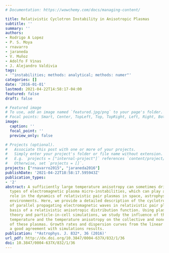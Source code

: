 ```yaml
---
# Documentation: https://wowchemy.com/docs/managing-content/

title: Relativistic Cyclotron Instability in Anisotropic Plasmas
subtitle: ''
summary: ''
authors:
- Rodrigo A Lopez
- P. S. Moya
- rnavarro
- jaraneda
- V. Muñoz
- Adolfo F Vinas
- J. Alejandro Valdivia
tags:
- '"instabilities; methods: analytical; methods: numer"'
categories: []
date: '2016-01-01'
lastmod: 2021-04-22T14:58:17-04:00
featured: false
draft: false

# Featured image
# To use, add an image named `featured.jpg/png` to your page's folder.
# Focal points: Smart, Center, TopLeft, Top, TopRight, Left, Right, BottomLeft, Bottom, BottomRight.
image:
  caption: ''
  focal_point: ''
  preview_only: false

# Projects (optional).
#   Associate this post with one or more of your projects.
#   Simply enter your project's folder or file name without extension.
#   E.g. `projects = ["internal-project"]` references `content/project/deep-learning/index.md`.
#   Otherwise, set `projects = []`.
projects: ["rnavarro2015", "jaraneda2016"]
publishDate: '2021-04-22T18:58:17.595943Z'
publication_types:
- '2'
abstract: A sufficiently large temperature anisotropy can sometimes drive various
  types of electromagnetic plasma micro-instabilities, which can play an important
  role in the dynamics of relativistic pair plasmas in space, astrophysics, and laboratory
  environments. Here, we provide a detailed description of the cyclotron instability
  of parallel propagating electromagnetic waves in relativistic pair plasmas on the
  basis of a relativistic anisotropic distribution function. Using plasma kinetic
  theory and particle-in-cell simulations, we study the influence of the relativistic
  temperature and the temperature anisotropy on the collective and noncollective modes
  of these plasmas. Growth rates and dispersion curves from the linear theory show
  a good agreement with simulations results.
publication: '*Astrophys. J. 832*, 36 (2016)'
url_pdf: http://dx.doi.org/10.3847/0004-637X/832/1/36
doi: 10.3847/0004-637X/832/1/36
---
```

